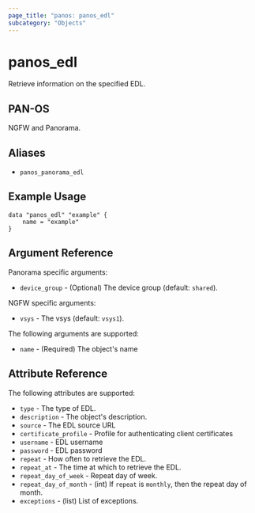 ```yaml
---
page_title: "panos: panos_edl"
subcategory: "Objects"
---
```


# panos_edl

Retrieve information on the specified EDL.


## PAN-OS

NGFW and Panorama.


## Aliases

* `panos_panorama_edl`


## Example Usage

```hcl
data "panos_edl" "example" {
    name = "example"
}
```

## Argument Reference

Panorama specific arguments:

* `device_group` - (Optional) The device group (default: `shared`).


NGFW specific arguments:

* `vsys` - The vsys (default: `vsys1`).


The following arguments are supported:

* `name` - (Required) The object's name


## Attribute Reference

The following attributes are supported:

* `type` - The type of EDL.
* `description` - The object's description.
* `source` - The EDL source URL
* `certificate_profile` - Profile for authenticating client certificates
* `username` - EDL username
* `password` - EDL password
* `repeat` - How often to retrieve the EDL.
* `repeat_at` - The time at which to retrieve the EDL.
* `repeat_day_of_week` - Repeat day of week.
* `repeat_day_of_month` - (int) If `repeat` is `monthly`, then the
  repeat day of month.
* `exceptions` - (list) List of exceptions.
